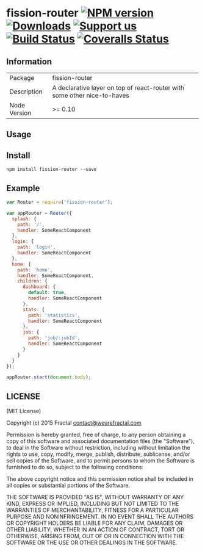 # fission-router [![NPM version][npm-image]][npm-url] [![Downloads][downloads-image]][npm-url] [![Support us][gittip-image]][gittip-url] [![Build Status][travis-image]][travis-url] [![Coveralls Status][coveralls-image]][coveralls-url]


## Information

<table>
<tr>
<td>Package</td>
<td>fission-router</td>
</tr>
<tr>
<td>Description</td>
<td>A declarative layer on top of react-router with some other nice-to-haves</td>
</tr>
<tr>
<td>Node Version</td>
<td>>= 0.10</td>
</tr>
</table>

## Usage

## Install

```
npm install fission-router --save
```
## Example

```js
var Router = require('fission-router');

var appRouter = Router({
  splash: {
    path: '/',
    handler: SomeReactComponent
  },
  login: {
    path: 'login',
    handler: SomeReactComponent
  },
  home: {
    path: 'home',
    handler: SomeReactComponent,
    children: {
      dashboard: {
        default: true,
        handler: SomeReactComponent
      },
      stats: {
        path: 'statistics',
        handler: SomeReactComponent
      },
      job: {
        path: 'job/:jobId',
        handler: SomeReactComponent
      }
    }
  }
});

appRouter.start(document.body);
```

## LICENSE

(MIT License)

Copyright (c) 2015 Fractal <contact@wearefractal.com>

Permission is hereby granted, free of charge, to any person obtaining
a copy of this software and associated documentation files (the
"Software"), to deal in the Software without restriction, including
without limitation the rights to use, copy, modify, merge, publish,
distribute, sublicense, and/or sell copies of the Software, and to
permit persons to whom the Software is furnished to do so, subject to
the following conditions:

The above copyright notice and this permission notice shall be
included in all copies or substantial portions of the Software.

THE SOFTWARE IS PROVIDED "AS IS", WITHOUT WARRANTY OF ANY KIND,
EXPRESS OR IMPLIED, INCLUDING BUT NOT LIMITED TO THE WARRANTIES OF
MERCHANTABILITY, FITNESS FOR A PARTICULAR PURPOSE AND
NONINFRINGEMENT. IN NO EVENT SHALL THE AUTHORS OR COPYRIGHT HOLDERS BE
LIABLE FOR ANY CLAIM, DAMAGES OR OTHER LIABILITY, WHETHER IN AN ACTION
OF CONTRACT, TORT OR OTHERWISE, ARISING FROM, OUT OF OR IN CONNECTION
WITH THE SOFTWARE OR THE USE OR OTHER DEALINGS IN THE SOFTWARE.

[gittip-url]: https://www.gittip.com/fissionjs/
[gittip-image]: http://img.shields.io/gittip/fissionjs.svg

[downloads-image]: http://img.shields.io/npm/dm/fission-router.svg
[npm-url]: https://npmjs.org/package/fission-router
[npm-image]: http://img.shields.io/npm/v/fission-router.svg

[travis-url]: https://travis-ci.org/fissionjs/fission-router
[travis-image]: https://travis-ci.org/fissionjs/fission-router.png?branch=master

[coveralls-url]: https://coveralls.io/r/fissionjs/fission-router
[coveralls-image]: https://coveralls.io/repos/fissionjs/fission-router/badge.png

[depstat-url]: https://david-dm.org/fissionjs/fission-router
[depstat-image]: https://david-dm.org/fissionjs/fission-router.png

[david-url]: https://david-dm.org/fissionjs/fission-router
[david-image]: https://david-dm.org/fissionjs/fission-router.png?theme=shields.io
